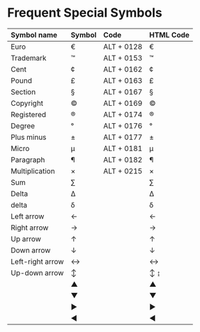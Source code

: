 # Frequent Special Symbols #

| **Symbol name** | **Symbol** | **Code** | **HTML Code** |
|:----------------|:-----------|:---------|:--------------|
|Euro             |€         |ALT + 0128|&euro;         |
|Trademark        |™         |ALT + 0153|&trade;        |
|Cent             |¢          |ALT + 0162|&cent;         |
|Pound            |£          |ALT + 0163|&pound;        |
|Section          |§          |ALT + 0167|&sect;         |
|Copyright        |©          |ALT + 0169|&copy;         |
|Registered       |®          |ALT + 0174|&reg;          |
|Degree           |°          |ALT + 0176|&deg;          |
|Plus minus       |±          |ALT + 0177|&plusmn;       |
|Micro            |µ          |ALT + 0181|&micro;        |
|Paragraph        |¶          |ALT + 0182|&para;         |
|Multiplication   |×          |ALT + 0215|&times;        |
|Sum              |∑         |          |&sum;          |
|Delta            |Δ          |          |&Delta;        |
|delta            |δ          |          |&delta;        |
|Left arrow       |←         |          |&larr;         |
|Right arrow      |→         |          |&rarr;         |
|Up arrow         |↑         |          |&uarr;         |
|Down arrow       |↓         |          |&darr;         |
|Left-right arrow |↔         |          |&harr;         |
|Up-down arrow    |↕         |          |&#8597; &#8616;|
|                 |▲         |          |&#9650;        |
|                 |▼         |          |&#9660;        |
|                 |►         |          |&#9658;        |
|                 |◄         |          |&#9668;        |